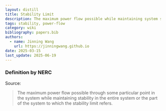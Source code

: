 ```yaml
---
layout: distill
title: Stability Limit
description: The maximum power flow possible while maintaining system stability.
tags: stability, power-flow
category: wiki
bibliography: papers.bib
authors:
  - name: Jinning Wang
    url: https://jinningwang.github.io
date: 2025-03-15
last_update: 2025-06-19
---
```


### Definition by NERC

Source: <d-cite key="nerc2024glossary"></d-cite>

> The maximum power flow possible through some particular point in the system while maintaining stability in the entire system or the part of the system to which the stability limit refers.
